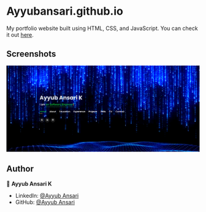 # Ayyubansari.github.io

My portfolio website built using HTML, CSS, and JavaScript. You can check it out [here](https://github.com/AyyubAnsari786/Ayyubansari.github.io).



## Screenshots

<p float="center">
    <img src="https://github.com/AyyubAnsari786/Ansari-s-Portfolio/blob/main/Screenshots/1.png" width="800">
</p>



## Author

👤 **Ayyub Ansari K**

* LinkedIn: [@Ayyub Ansari](https://www.linkedin.com/in/k-ayyubansari/)
* GitHub: [@Ayyub Ansari](https://github.com/AyyubAnsari786)

